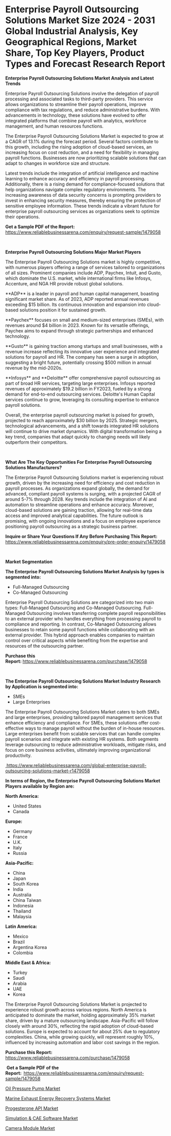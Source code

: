 <p><h1>Enterprise Payroll Outsourcing Solutions Market Size 2024 - 2031 Global Industrial Analysis, Key Geographical Regions, Market Share, Top Key Players, Product Types and Forecast Research Report</h1></p><p><strong>Enterprise Payroll Outsourcing Solutions Market Analysis and Latest Trends</strong></p>
<p><p>Enterprise Payroll Outsourcing Solutions involve the delegation of payroll processing and associated tasks to third-party providers. This service allows organizations to streamline their payroll operations, improve compliance with tax regulations, and reduce administrative burdens. With advancements in technology, these solutions have evolved to offer integrated platforms that combine payroll with analytics, workforce management, and human resources functions.</p><p>The Enterprise Payroll Outsourcing Solutions Market is expected to grow at a CAGR of 13.1% during the forecast period. Several factors contribute to this growth, including the rising adoption of cloud-based services, an increasing focus on cost reduction, and a need for flexibility in managing payroll functions. Businesses are now prioritizing scalable solutions that can adapt to changes in workforce size and structure.</p><p>Latest trends include the integration of artificial intelligence and machine learning to enhance accuracy and efficiency in payroll processing. Additionally, there is a rising demand for compliance-focused solutions that help organizations navigate complex regulatory environments. The increasing awareness of data security concerns is prompting providers to invest in enhancing security measures, thereby ensuring the protection of sensitive employee information. These trends indicate a vibrant future for enterprise payroll outsourcing services as organizations seek to optimize their operations.</p></p>
<p><strong>Get a Sample PDF of the Report:&nbsp;</strong> <a href="https://www.reliablebusinessarena.com/enquiry/request-sample/1479058?utm_campaign=1265&utm_medium=2&utm_source=Github&utm_content=ia&utm_term=28092024&utm_id=enterprise-payroll-outsourcing-solutions">https://www.reliablebusinessarena.com/enquiry/request-sample/1479058</a></p>
<p>&nbsp;</p>
<p><strong>Enterprise Payroll Outsourcing Solutions Major Market Players</strong></p>
<p><p>The Enterprise Payroll Outsourcing Solutions market is highly competitive, with numerous players offering a range of services tailored to organizations of all sizes. Prominent companies include ADP, Paychex, Intuit, and Gusto, which dominate the U.S. market, while international firms like Infosys, Accenture, and NGA HR provide robust global solutions.</p><p>**ADP** is a leader in payroll and human capital management, boasting significant market share. As of 2023, ADP reported annual revenues exceeding $15 billion. Its continuous innovation and expansion into cloud-based solutions position it for sustained growth. </p><p>**Paychex** focuses on small and medium-sized enterprises (SMEs), with revenues around $4 billion in 2023. Known for its versatile offerings, Paychex aims to expand through strategic partnerships and enhanced technology.</p><p>**Gusto** is gaining traction among startups and small businesses, with a revenue increase reflecting its innovative user experience and integrated solutions for payroll and HR. The company has seen a surge in adoption, suggesting a bright future, potentially crossing $500 million in annual revenue by the mid-2020s.</p><p>**Infosys** and **Deloitte** offer comprehensive payroll outsourcing as part of broad HR services, targeting large enterprises. Infosys reported revenues of approximately $19.2 billion in FY2023, fueled by a strong demand for end-to-end outsourcing services. Deloitte's Human Capital services continue to grow, leveraging its consulting expertise to enhance payroll solutions.</p><p>Overall, the enterprise payroll outsourcing market is poised for growth, projected to reach approximately $30 billion by 2025. Strategic mergers, technological advancements, and a shift towards integrated HR solutions will continue to drive market dynamics. With digital transformation being a key trend, companies that adapt quickly to changing needs will likely outperform their competitors.</p></p>
<p>&nbsp;</p>
<p><strong>What Are The Key Opportunities For Enterprise Payroll Outsourcing Solutions Manufacturers?</strong></p>
<p><p>The Enterprise Payroll Outsourcing Solutions market is experiencing robust growth, driven by the increasing need for efficiency and cost reduction in payroll processes. As organizations expand globally, the demand for advanced, compliant payroll systems is surging, with a projected CAGR of around 5-7% through 2028. Key trends include the integration of AI and automation to streamline operations and enhance accuracy. Moreover, cloud-based solutions are gaining traction, allowing for real-time data access and improved analytical capabilities. The future outlook is promising, with ongoing innovations and a focus on employee experience positioning payroll outsourcing as a strategic business partner.</p></p>
<p><strong>Inquire or Share Your Questions If Any Before Purchasing This Report:</strong> <a href="https://www.reliablebusinessarena.com/enquiry/pre-order-enquiry/1479058?utm_campaign=1265&utm_medium=2&utm_source=Github&utm_content=ia&utm_term=28092024&utm_id=enterprise-payroll-outsourcing-solutions">https://www.reliablebusinessarena.com/enquiry/pre-order-enquiry/1479058</a></p>
<p>&nbsp;</p>
<p><strong>Market Segmentation</strong></p>
<p><strong>The Enterprise Payroll Outsourcing Solutions Market Analysis by types is segmented into:</strong></p>
<p><ul><li>Full-Managed Outsourcing</li><li>Co-Managed Outsourcing</li></ul></p>
<p><p>Enterprise Payroll Outsourcing Solutions are categorized into two main types: Full-Managed Outsourcing and Co-Managed Outsourcing. Full-Managed Outsourcing involves transferring complete payroll responsibilities to an external provider who handles everything from processing payroll to compliance and reporting. In contrast, Co-Managed Outsourcing allows businesses to retain some payroll functions while collaborating with an external provider. This hybrid approach enables companies to maintain control over critical aspects while benefiting from the expertise and resources of the outsourcing partner.</p></p>
<p><strong>Purchase this Report:&nbsp;</strong><a href="https://www.reliablebusinessarena.com/purchase/1479058?utm_campaign=1265&utm_medium=2&utm_source=Github&utm_content=ia&utm_term=28092024&utm_id=enterprise-payroll-outsourcing-solutions">https://www.reliablebusinessarena.com/purchase/1479058</a></p>
<p>&nbsp;</p>
<p><strong>The Enterprise Payroll Outsourcing Solutions Market Industry Research by Application is segmented into:</strong></p>
<p><ul><li>SMEs</li><li>Large Enterprises</li></ul></p>
<p><p>The Enterprise Payroll Outsourcing Solutions Market caters to both SMEs and large enterprises, providing tailored payroll management services that enhance efficiency and compliance. For SMEs, these solutions offer cost-effective ways to manage payroll without the burden of in-house resources. Large enterprises benefit from scalable services that can handle complex payroll scenarios and integrate with existing HR systems. Both segments leverage outsourcing to reduce administrative workloads, mitigate risks, and focus on core business activities, ultimately improving organizational productivity.</p></p>
<p><a href="https://www.reliablebusinessarena.com/global-enterprise-payroll-outsourcing-solutions-market-r1479058?utm_campaign=1265&utm_medium=2&utm_source=Github&utm_content=ia&utm_term=28092024&utm_id=enterprise-payroll-outsourcing-solutions">&nbsp;https://www.reliablebusinessarena.com/global-enterprise-payroll-outsourcing-solutions-market-r1479058</a></p>
<p><strong>In terms of Region, the Enterprise Payroll Outsourcing Solutions Market Players available by Region are:</strong></p>
<p>
    <p> <strong> North America: </strong>
        <ul>
            <li>United States</li>
            <li>Canada</li>
        </ul>
        </p> 
    <p> <strong> Europe: </strong>
        <ul>
            <li>Germany</li>
            <li>France</li>
            <li>U.K.</li>
            <li>Italy</li>
            <li>Russia</li>
        </ul>
        </p> 
    <p> <strong> Asia-Pacific: </strong>
        <ul>
            <li>China</li>
            <li>Japan</li>
            <li>South Korea</li>
            <li>India</li>
            <li>Australia</li>
            <li>China Taiwan</li>
            <li>Indonesia</li>
            <li>Thailand</li>
            <li>Malaysia</li>
        </ul>
        </p> 
    <p> <strong> Latin America: </strong>
        <ul>
            <li>Mexico</li>
            <li>Brazil</li>
            <li>Argentina Korea</li>
            <li>Colombia</li>
        </ul>
        </p> 
    <p> <strong> Middle East & Africa: </strong>
        <ul>
            <li>Turkey</li>
            <li>Saudi</li>
            <li>Arabia</li>
            <li>UAE</li>
            <li>Korea</li>
        </ul>
    </p>
    </p>
<p><p>The Enterprise Payroll Outsourcing Solutions Market is projected to experience robust growth across various regions. North America is anticipated to dominate the market, holding approximately 35% market share, driven by a mature outsourcing landscape. Asia-Pacific will follow closely with around 30%, reflecting the rapid adoption of cloud-based solutions. Europe is expected to account for about 25% due to regulatory complexities. China, while growing quickly, will represent roughly 10%, influenced by increasing automation and labor cost savings in the region.</p></p>
<p><strong>Purchase this Report: </strong><a href="https://www.reliablebusinessarena.com/purchase/1479058?utm_campaign=1265&utm_medium=2&utm_source=Github&utm_content=ia&utm_term=28092024&utm_id=enterprise-payroll-outsourcing-solutions">https://www.reliablebusinessarena.com/purchase/1479058</a></p>
<p>&nbsp;<strong>Get a Sample PDF of the Report:&nbsp;&nbsp;</strong><a href="https://www.reliablebusinessarena.com/enquiry/request-sample/1479058?utm_campaign=1265&utm_medium=2&utm_source=Github&utm_content=ia&utm_term=28092024&utm_id=enterprise-payroll-outsourcing-solutions">https://www.reliablebusinessarena.com/enquiry/request-sample/1479058</a></p>
<p><strong></strong></p>
<p><p><a href="https://issuu.com/reportprime-2/docs/oil-pressure-pump-market-size-2030._a54f3bdc098c79?utm_campaign=1265&utm_medium=2&utm_source=Github&utm_content=ia&utm_term=28092024&utm_id=enterprise-payroll-outsourcing-solutions">Oil Pressure Pump Market</a></p><p><a href="https://issuu.com/reportprime-2/docs/marine-exhaust-energy-recovery-syst_d542ce6a2c91b8?utm_campaign=1265&utm_medium=2&utm_source=Github&utm_content=ia&utm_term=28092024&utm_id=enterprise-payroll-outsourcing-solutions">Marine Exhaust Energy Recovery Systems Market</a></p><p><a href="https://www.linkedin.com/pulse/progesterone-api-market-strategic-insights-product-evolution-9naxe?utm_campaign=1265&utm_medium=2&utm_source=Github&utm_content=ia&utm_term=28092024&utm_id=enterprise-payroll-outsourcing-solutions">Progesterone API Market</a></p><p><a href="https://github.com/gulaimolin/Market-Research-Report-List-6/blob/main/simulation-cae-software-market.md?utm_campaign=1265&utm_medium=2&utm_source=Github&utm_content=ia&utm_term=28092024&utm_id=enterprise-payroll-outsourcing-solutions">Simulation & CAE Software Market</a></p><p><a href="https://www.linkedin.com/pulse/market-insights-global-camera-module-forecast-innovation-trends-5l0ef?utm_campaign=1265&utm_medium=2&utm_source=Github&utm_content=ia&utm_term=28092024&utm_id=enterprise-payroll-outsourcing-solutions">Camera Module Market</a></p></p>